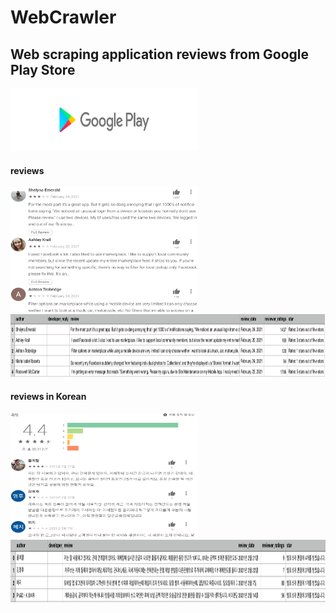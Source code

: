 # WebCrawler

## Web scraping application reviews from Google Play Store
<img src="https://github.com/reejungkim/WebCrawler/blob/master/img/download.png" height="100" width="300">


#### reviews
<p float="left">
<img src="img/review_ex_en.png" height="200" width="300">
<img src="https://github.com/reejungkim/WebCrawler/blob/master/img/scraped_output_ex_en.png" height="100" width="600">
</p>


#### reviews in Korean
<p float="left">
<img src="https://github.com/reejungkim/WebCrawler/blob/master/img/review_ex.png" height="200" width="300">
<img src="https://github.com/reejungkim/WebCrawler/blob/master/img/scraped_output_ex.png" height="100" width="600">
</p>
